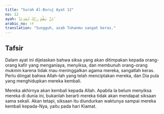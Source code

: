 ```yaml
---
title: "Surah Al-Buruj Ayat 12"
no: 12
ayah: اِنَّ بَطْشَ رَبِّكَ لَشَدِيْدٌ ۗ 
arabic_no: ١٢
translation: "Sungguh, azab Tuhanmu sangat keras."
---
```


## Tafsir

Dalam ayat ini dijelaskan bahwa siksa yang akan ditimpakan kepada orang-orang kafir yang menganiaya, menyiksa, dan membunuh orang-orang mukmin karena tidak mau meninggalkan agama mereka, sangatlah keras. Perlu diingat bahwa Allah-lah yang telah menciptakan mereka, dan Dia pula yang menghidupkan mereka kembali.

Mereka akhirnya akan kembali kepada Allah. Apabila Ia belum menyiksa mereka di dunia ini, bukanlah berarti mereka tidak akan mendapat siksaan sama sekali. Akan tetapi, siksaan itu diundurkan waktunya sampai mereka kembali kepada-Nya, yaitu pada hari Kiamat.